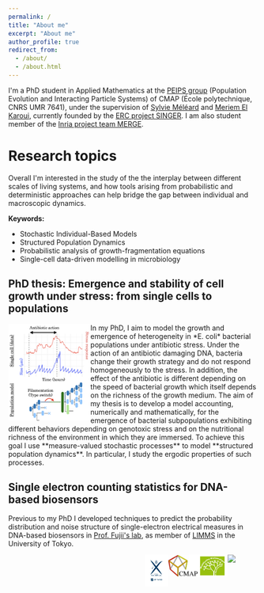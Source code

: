```yaml
---
permalink: /
title: "About me"
excerpt: "About me"
author_profile: true
redirect_from: 
  - /about/
  - /about.html
---
```



I'm a PhD student in Applied Mathematics at the [PEIPS group](https://cmap.ip-paris.fr/en/research/probability/peips) (Population Evolution and Interacting Particle Systems) of  CMAP (École polytechnique, CNRS UMR 7641), under the supervision of [Sylvie Méléard](https://sites.google.com/view/sylvie-meleard/accueil) and [Meriem El Karoui](http://www.elkarouilab.fr/), currently founded by the [ERC project SINGER](https://www.ip-paris.fr/erc-singer-stochastic-dynamics-single-cells-growth-emergence-and-resistance). I am also student member of the [Inria project team MERGE](https://cmap.ip-paris.fr/en/research/probability/merge). 


# Research topics

Overall I'm interested in the study of the the interplay between different scales of living systems, and how tools arising from probabilistic and deterministic approaches can help bridge the gap between individual and macroscopic dynamics.

**Keywords:**
* Stochastic Individual-Based Models
* Structured Population Dynamics
* Probabilistic analysis of growth-fragmentation equations 
* Single-cell data-driven modelling in microbiology

## PhD thesis: Emergence and stability of cell growth under stress: from single cells to populations
<img align="left" width="33%" src="/images/fig_ecoligrowth.png">
In my PhD, I aim to model the growth and emergence of heterogeneity in *E. coli* bacterial populations under antibiotic stress. Under the action of an antibiotic damaging DNA, bacteria change their growth strategy and do not respond homogeneously to the stress. In addition, the effect of the antibiotic is different depending on the speed of bacterial growth which itself depends on the richness of the growth medium. The aim of my thesis is to develop a model accounting, numerically and mathematically, for the emergence of bacterial subpopulations exhibiting different behaviors depending on genotoxic stress and on the nutritional richness of the environment in which they are immersed. To achieve this goal I use **measure-valued stochastic processes** to model **structured population dynamics**. In particular, I study the ergodic properties of such processes.

## Single electron counting statistics for DNA-based biosensors
 Previous to my PhD I developed techniques to predict the probability distribution and noise structure of single-electron electrical measures in DNA-based biosensors in [Prof. Fujii's lab](http://www.microfluidics.iis.u-tokyo.ac.jp/), as member of [LIMMS](https://limmshp.iis.u-tokyo.ac.jp/) in the University of Tokyo.


<a href="https://www.ip-paris.fr/erc-singer-stochastic-dynamics-single-cells-growth-emergence-and-resistance"><img align="right" width="12%" src="https://www.ip-paris.fr/sites/default/files/pages/images/logo-EU%5B43%5D.png"></a>
<a href="http://www.cmap.polytechnique.fr/chaire-mmb/"><img align="right" width="12%" src="/images/LogoMMB.jpeg"></a>
<a href="https://portail.polytechnique.edu/cmap/en/cmap-website"><img align="right" width="12%" src="/images/logo-cmap_a_cote.jpeg"></a>
<a href="https://www.polytechnique.edu/"><img align="right" width="9%" src="/images/logo_x.png"></a>
